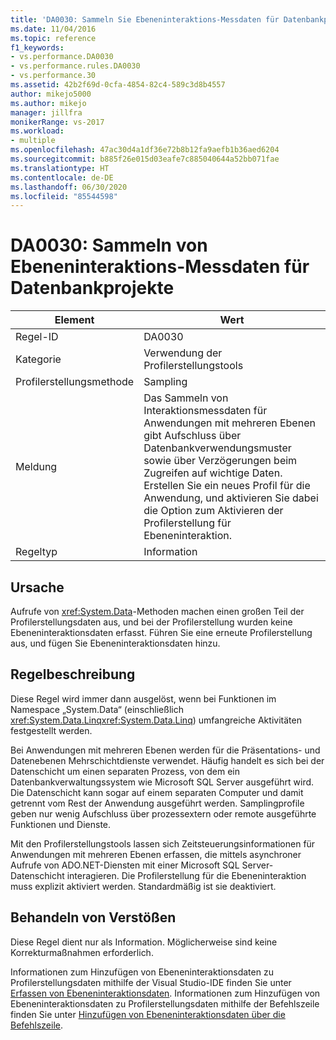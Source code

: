 ```yaml
---
title: 'DA0030: Sammeln Sie Ebeneninteraktions-Messdaten für Datenbankprojekte | Microsoft-Dokumentation'
ms.date: 11/04/2016
ms.topic: reference
f1_keywords:
- vs.performance.DA0030
- vs.performance.rules.DA0030
- vs.performance.30
ms.assetid: 42b2f69d-0cfa-4854-82c4-589c3d8b4557
author: mikejo5000
ms.author: mikejo
manager: jillfra
monikerRange: vs-2017
ms.workload:
- multiple
ms.openlocfilehash: 47ac30d4a1df36e72b8b12fa9aefb1b36aed6204
ms.sourcegitcommit: b885f26e015d03eafe7c885040644a52bb071fae
ms.translationtype: HT
ms.contentlocale: de-DE
ms.lasthandoff: 06/30/2020
ms.locfileid: "85544598"
---
```

# <a name="da0030-gather-tier-interaction-measurements-for-database-projects"></a>DA0030: Sammeln von Ebeneninteraktions-Messdaten für Datenbankprojekte

|Element|Wert|
|-|-|
|Regel-ID|DA0030|
|Kategorie|Verwendung der Profilerstellungstools|
|Profilerstellungsmethode|Sampling|
|Meldung|Das Sammeln von Interaktionsmessdaten für Anwendungen mit mehreren Ebenen gibt Aufschluss über Datenbankverwendungsmuster sowie über Verzögerungen beim Zugreifen auf wichtige Daten. Erstellen Sie ein neues Profil für die Anwendung, und aktivieren Sie dabei die Option zum Aktivieren der Profilerstellung für Ebeneninteraktion.|
|Regeltyp|Information|

## <a name="cause"></a>Ursache
 Aufrufe von <xref:System.Data>-Methoden machen einen großen Teil der Profilerstellungsdaten aus, und bei der Profilerstellung wurden keine Ebeneninteraktionsdaten erfasst. Führen Sie eine erneute Profilerstellung aus, und fügen Sie Ebeneninteraktionsdaten hinzu.

## <a name="rule-description"></a>Regelbeschreibung
 Diese Regel wird immer dann ausgelöst, wenn bei Funktionen im Namespace „System.Data“ (einschließlich <xref:System.Data.Linq><xref:System.Data.Linq>) umfangreiche Aktivitäten festgestellt werden.

 Bei Anwendungen mit mehreren Ebenen werden für die Präsentations- und Datenebenen Mehrschichtdienste verwendet. Häufig handelt es sich bei der Datenschicht um einen separaten Prozess, von dem ein Datenbankverwaltungssystem wie Microsoft SQL Server ausgeführt wird. Die Datenschicht kann sogar auf einem separaten Computer und damit getrennt vom Rest der Anwendung ausgeführt werden. Samplingprofile geben nur wenig Aufschluss über prozessextern oder remote ausgeführte Funktionen und Dienste.

 Mit den Profilerstellungstools lassen sich Zeitsteuerungsinformationen für Anwendungen mit mehreren Ebenen erfassen, die mittels asynchroner Aufrufe von ADO.NET-Diensten mit einer Microsoft SQL Server-Datenschicht interagieren. Die Profilerstellung für die Ebeneninteraktion muss explizit aktiviert werden. Standardmäßig ist sie deaktiviert.

## <a name="how-to-fix-violations"></a>Behandeln von Verstößen
 Diese Regel dient nur als Information. Möglicherweise sind keine Korrekturmaßnahmen erforderlich.

 Informationen zum Hinzufügen von Ebeneninteraktionsdaten zu Profilerstellungsdaten mithilfe der Visual Studio-IDE finden Sie unter [Erfassen von Ebeneninteraktionsdaten](../profiling/collecting-tier-interaction-data.md). Informationen zum Hinzufügen von Ebeneninteraktionsdaten zu Profilerstellungsdaten mithilfe der Befehlszeile finden Sie unter [Hinzufügen von Ebeneninteraktionsdaten über die Befehlszeile](../profiling/adding-tier-interaction-data-from-the-command-line.md).

